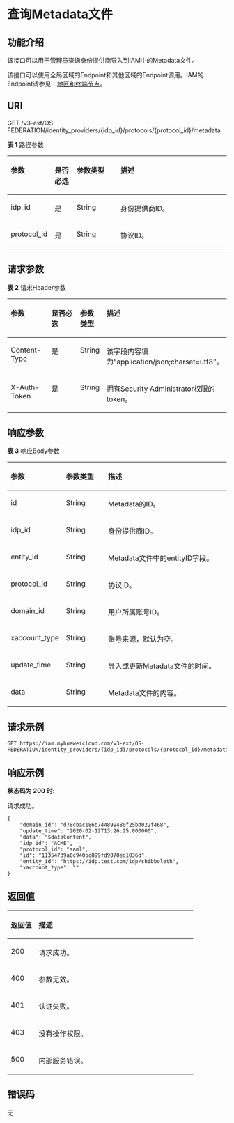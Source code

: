 # 查询Metadata文件<a name="iam_13_0502"></a>

## 功能介绍<a name="zh-cn_topic_0224276918_section745715165013"></a>

该接口可以用于[管理员](https://support.huaweicloud.com/usermanual-iam/iam_01_0001.html)查询身份提供商导入到IAM中的Metadata文件。

该接口可以使用全局区域的Endpoint和其他区域的Endpoint调用。IAM的Endpoint请参见：[地区和终端节点](https://developer.huaweicloud.com/endpoint?IAM)。

## URI<a name="zh-cn_topic_0224276918_section19463154503"></a>

GET /v3-ext/OS-FEDERATION/identity\_providers/\{idp\_id\}/protocols/\{protocol\_id\}/metadata

**表 1**  路径参数

<a name="zh-cn_topic_0224276918_table64720153502"></a>
<table><thead align="left"><tr id="zh-cn_topic_0224276918_row6473154503"><th class="cellrowborder" valign="top" width="20%" id="mcps1.2.5.1.1"><p id="zh-cn_topic_0224276918_p14471815125015"><a name="zh-cn_topic_0224276918_p14471815125015"></a><a name="zh-cn_topic_0224276918_p14471815125015"></a>参数</p>
</th>
<th class="cellrowborder" valign="top" width="10%" id="mcps1.2.5.1.2"><p id="zh-cn_topic_0224276918_p24881512501"><a name="zh-cn_topic_0224276918_p24881512501"></a><a name="zh-cn_topic_0224276918_p24881512501"></a>是否必选</p>
</th>
<th class="cellrowborder" valign="top" width="20%" id="mcps1.2.5.1.3"><p id="zh-cn_topic_0224276918_p174817150509"><a name="zh-cn_topic_0224276918_p174817150509"></a><a name="zh-cn_topic_0224276918_p174817150509"></a>参数类型</p>
</th>
<th class="cellrowborder" valign="top" width="50%" id="mcps1.2.5.1.4"><p id="zh-cn_topic_0224276918_p84881516507"><a name="zh-cn_topic_0224276918_p84881516507"></a><a name="zh-cn_topic_0224276918_p84881516507"></a>描述</p>
</th>
</tr>
</thead>
<tbody><tr id="zh-cn_topic_0224276918_row154714159501"><td class="cellrowborder" valign="top" width="20%" headers="mcps1.2.5.1.1 "><p id="zh-cn_topic_0224276918_p148111513509"><a name="zh-cn_topic_0224276918_p148111513509"></a><a name="zh-cn_topic_0224276918_p148111513509"></a>idp_id</p>
</td>
<td class="cellrowborder" valign="top" width="10%" headers="mcps1.2.5.1.2 "><p id="zh-cn_topic_0224276918_p1349215205012"><a name="zh-cn_topic_0224276918_p1349215205012"></a><a name="zh-cn_topic_0224276918_p1349215205012"></a>是</p>
</td>
<td class="cellrowborder" valign="top" width="20%" headers="mcps1.2.5.1.3 "><p id="zh-cn_topic_0224276918_p3492157507"><a name="zh-cn_topic_0224276918_p3492157507"></a><a name="zh-cn_topic_0224276918_p3492157507"></a>String</p>
</td>
<td class="cellrowborder" valign="top" width="50%" headers="mcps1.2.5.1.4 "><p id="zh-cn_topic_0224276918_p149191510503"><a name="zh-cn_topic_0224276918_p149191510503"></a><a name="zh-cn_topic_0224276918_p149191510503"></a>身份提供商ID。</p>
</td>
</tr>
<tr id="zh-cn_topic_0224276918_row17471415165019"><td class="cellrowborder" valign="top" width="20%" headers="mcps1.2.5.1.1 "><p id="zh-cn_topic_0224276918_p17507155502"><a name="zh-cn_topic_0224276918_p17507155502"></a><a name="zh-cn_topic_0224276918_p17507155502"></a>protocol_id</p>
</td>
<td class="cellrowborder" valign="top" width="10%" headers="mcps1.2.5.1.2 "><p id="zh-cn_topic_0224276918_p1350201545010"><a name="zh-cn_topic_0224276918_p1350201545010"></a><a name="zh-cn_topic_0224276918_p1350201545010"></a>是</p>
</td>
<td class="cellrowborder" valign="top" width="20%" headers="mcps1.2.5.1.3 "><p id="zh-cn_topic_0224276918_p1550815185011"><a name="zh-cn_topic_0224276918_p1550815185011"></a><a name="zh-cn_topic_0224276918_p1550815185011"></a>String</p>
</td>
<td class="cellrowborder" valign="top" width="50%" headers="mcps1.2.5.1.4 "><p id="zh-cn_topic_0224276918_p3512015195010"><a name="zh-cn_topic_0224276918_p3512015195010"></a><a name="zh-cn_topic_0224276918_p3512015195010"></a>协议ID。</p>
</td>
</tr>
</tbody>
</table>

## 请求参数<a name="zh-cn_topic_0224276918_section10511315195020"></a>

**表 2**  请求Header参数

<a name="zh-cn_topic_0224276918_HeaderParameter"></a>
<table><thead align="left"><tr id="zh-cn_topic_0224276918_row7512156509"><th class="cellrowborder" valign="top" width="20%" id="mcps1.2.5.1.1"><p id="zh-cn_topic_0224276918_p2052101520508"><a name="zh-cn_topic_0224276918_p2052101520508"></a><a name="zh-cn_topic_0224276918_p2052101520508"></a>参数</p>
</th>
<th class="cellrowborder" valign="top" width="20%" id="mcps1.2.5.1.2"><p id="zh-cn_topic_0224276918_p11521315115010"><a name="zh-cn_topic_0224276918_p11521315115010"></a><a name="zh-cn_topic_0224276918_p11521315115010"></a>是否必选</p>
</th>
<th class="cellrowborder" valign="top" width="10%" id="mcps1.2.5.1.3"><p id="zh-cn_topic_0224276918_p953315195016"><a name="zh-cn_topic_0224276918_p953315195016"></a><a name="zh-cn_topic_0224276918_p953315195016"></a>参数类型</p>
</th>
<th class="cellrowborder" valign="top" width="50%" id="mcps1.2.5.1.4"><p id="zh-cn_topic_0224276918_p1053415155015"><a name="zh-cn_topic_0224276918_p1053415155015"></a><a name="zh-cn_topic_0224276918_p1053415155015"></a>描述</p>
</th>
</tr>
</thead>
<tbody><tr id="zh-cn_topic_0224276918_row151915155014"><td class="cellrowborder" valign="top" width="20%" headers="mcps1.2.5.1.1 "><p id="zh-cn_topic_0224276918_p15536153507"><a name="zh-cn_topic_0224276918_p15536153507"></a><a name="zh-cn_topic_0224276918_p15536153507"></a>Content-Type</p>
</td>
<td class="cellrowborder" valign="top" width="20%" headers="mcps1.2.5.1.2 "><p id="zh-cn_topic_0224276918_p4539156507"><a name="zh-cn_topic_0224276918_p4539156507"></a><a name="zh-cn_topic_0224276918_p4539156507"></a>是</p>
</td>
<td class="cellrowborder" valign="top" width="10%" headers="mcps1.2.5.1.3 "><p id="zh-cn_topic_0224276918_p35451519507"><a name="zh-cn_topic_0224276918_p35451519507"></a><a name="zh-cn_topic_0224276918_p35451519507"></a>String</p>
</td>
<td class="cellrowborder" valign="top" width="50%" headers="mcps1.2.5.1.4 "><p id="zh-cn_topic_0224276918_p154161519506"><a name="zh-cn_topic_0224276918_p154161519506"></a><a name="zh-cn_topic_0224276918_p154161519506"></a>该字段内容填为“application/json;charset=utf8”。</p>
</td>
</tr>
<tr id="zh-cn_topic_0224276918_row351111515508"><td class="cellrowborder" valign="top" width="20%" headers="mcps1.2.5.1.1 "><p id="zh-cn_topic_0224276918_p154161514501"><a name="zh-cn_topic_0224276918_p154161514501"></a><a name="zh-cn_topic_0224276918_p154161514501"></a>X-Auth-Token</p>
</td>
<td class="cellrowborder" valign="top" width="20%" headers="mcps1.2.5.1.2 "><p id="zh-cn_topic_0224276918_p9543158502"><a name="zh-cn_topic_0224276918_p9543158502"></a><a name="zh-cn_topic_0224276918_p9543158502"></a>是</p>
</td>
<td class="cellrowborder" valign="top" width="10%" headers="mcps1.2.5.1.3 "><p id="zh-cn_topic_0224276918_p1254315125013"><a name="zh-cn_topic_0224276918_p1254315125013"></a><a name="zh-cn_topic_0224276918_p1254315125013"></a>String</p>
</td>
<td class="cellrowborder" valign="top" width="50%" headers="mcps1.2.5.1.4 "><p id="zh-cn_topic_0224276918_p1554515135013"><a name="zh-cn_topic_0224276918_p1554515135013"></a><a name="zh-cn_topic_0224276918_p1554515135013"></a>拥有Security Administrator权限的token。</p>
</td>
</tr>
</tbody>
</table>

## 响应参数<a name="zh-cn_topic_0224276918_section75510157503"></a>

**表 3**  响应Body参数

<a name="zh-cn_topic_0224276918_responseParameter"></a>
<table><thead align="left"><tr id="zh-cn_topic_0224276918_row7551215145020"><th class="cellrowborder" valign="top" width="20%" id="mcps1.2.4.1.1"><p id="zh-cn_topic_0224276918_p356141565017"><a name="zh-cn_topic_0224276918_p356141565017"></a><a name="zh-cn_topic_0224276918_p356141565017"></a>参数</p>
</th>
<th class="cellrowborder" valign="top" width="20%" id="mcps1.2.4.1.2"><p id="zh-cn_topic_0224276918_p1057121545012"><a name="zh-cn_topic_0224276918_p1057121545012"></a><a name="zh-cn_topic_0224276918_p1057121545012"></a>参数类型</p>
</th>
<th class="cellrowborder" valign="top" width="60%" id="mcps1.2.4.1.3"><p id="zh-cn_topic_0224276918_p657715105015"><a name="zh-cn_topic_0224276918_p657715105015"></a><a name="zh-cn_topic_0224276918_p657715105015"></a>描述</p>
</th>
</tr>
</thead>
<tbody><tr id="zh-cn_topic_0224276918_row145511516509"><td class="cellrowborder" valign="top" width="20%" headers="mcps1.2.4.1.1 "><p id="zh-cn_topic_0224276918_p115713157503"><a name="zh-cn_topic_0224276918_p115713157503"></a><a name="zh-cn_topic_0224276918_p115713157503"></a>id</p>
</td>
<td class="cellrowborder" valign="top" width="20%" headers="mcps1.2.4.1.2 "><p id="zh-cn_topic_0224276918_p1157171514505"><a name="zh-cn_topic_0224276918_p1157171514505"></a><a name="zh-cn_topic_0224276918_p1157171514505"></a>String</p>
</td>
<td class="cellrowborder" valign="top" width="60%" headers="mcps1.2.4.1.3 "><p id="zh-cn_topic_0224276918_p258111519509"><a name="zh-cn_topic_0224276918_p258111519509"></a><a name="zh-cn_topic_0224276918_p258111519509"></a>Metadata的ID。</p>
</td>
</tr>
<tr id="zh-cn_topic_0224276918_row5561015195019"><td class="cellrowborder" valign="top" width="20%" headers="mcps1.2.4.1.1 "><p id="zh-cn_topic_0224276918_p1058815145012"><a name="zh-cn_topic_0224276918_p1058815145012"></a><a name="zh-cn_topic_0224276918_p1058815145012"></a>idp_id</p>
</td>
<td class="cellrowborder" valign="top" width="20%" headers="mcps1.2.4.1.2 "><p id="zh-cn_topic_0224276918_p185831514505"><a name="zh-cn_topic_0224276918_p185831514505"></a><a name="zh-cn_topic_0224276918_p185831514505"></a>String</p>
</td>
<td class="cellrowborder" valign="top" width="60%" headers="mcps1.2.4.1.3 "><p id="zh-cn_topic_0224276918_p0584155507"><a name="zh-cn_topic_0224276918_p0584155507"></a><a name="zh-cn_topic_0224276918_p0584155507"></a>身份提供商ID。</p>
</td>
</tr>
<tr id="zh-cn_topic_0224276918_row956415155019"><td class="cellrowborder" valign="top" width="20%" headers="mcps1.2.4.1.1 "><p id="zh-cn_topic_0224276918_p858161545014"><a name="zh-cn_topic_0224276918_p858161545014"></a><a name="zh-cn_topic_0224276918_p858161545014"></a>entity_id</p>
</td>
<td class="cellrowborder" valign="top" width="20%" headers="mcps1.2.4.1.2 "><p id="zh-cn_topic_0224276918_p175981595017"><a name="zh-cn_topic_0224276918_p175981595017"></a><a name="zh-cn_topic_0224276918_p175981595017"></a>String</p>
</td>
<td class="cellrowborder" valign="top" width="60%" headers="mcps1.2.4.1.3 "><p id="zh-cn_topic_0224276918_p1159141555013"><a name="zh-cn_topic_0224276918_p1159141555013"></a><a name="zh-cn_topic_0224276918_p1159141555013"></a>Metadata文件中的entityID字段。</p>
</td>
</tr>
<tr id="zh-cn_topic_0224276918_row1656191535019"><td class="cellrowborder" valign="top" width="20%" headers="mcps1.2.4.1.1 "><p id="zh-cn_topic_0224276918_p155921525017"><a name="zh-cn_topic_0224276918_p155921525017"></a><a name="zh-cn_topic_0224276918_p155921525017"></a>protocol_id</p>
</td>
<td class="cellrowborder" valign="top" width="20%" headers="mcps1.2.4.1.2 "><p id="zh-cn_topic_0224276918_p35915158509"><a name="zh-cn_topic_0224276918_p35915158509"></a><a name="zh-cn_topic_0224276918_p35915158509"></a>String</p>
</td>
<td class="cellrowborder" valign="top" width="60%" headers="mcps1.2.4.1.3 "><p id="zh-cn_topic_0224276918_p8591915175017"><a name="zh-cn_topic_0224276918_p8591915175017"></a><a name="zh-cn_topic_0224276918_p8591915175017"></a>协议ID。</p>
</td>
</tr>
<tr id="zh-cn_topic_0224276918_row056111511503"><td class="cellrowborder" valign="top" width="20%" headers="mcps1.2.4.1.1 "><p id="zh-cn_topic_0224276918_p13601515165016"><a name="zh-cn_topic_0224276918_p13601515165016"></a><a name="zh-cn_topic_0224276918_p13601515165016"></a>domain_id</p>
</td>
<td class="cellrowborder" valign="top" width="20%" headers="mcps1.2.4.1.2 "><p id="zh-cn_topic_0224276918_p46011518502"><a name="zh-cn_topic_0224276918_p46011518502"></a><a name="zh-cn_topic_0224276918_p46011518502"></a>String</p>
</td>
<td class="cellrowborder" valign="top" width="60%" headers="mcps1.2.4.1.3 "><p id="zh-cn_topic_0224276918_p460121585015"><a name="zh-cn_topic_0224276918_p460121585015"></a><a name="zh-cn_topic_0224276918_p460121585015"></a>用户所属账号ID。</p>
</td>
</tr>
<tr id="zh-cn_topic_0224276918_row1056015145018"><td class="cellrowborder" valign="top" width="20%" headers="mcps1.2.4.1.1 "><p id="zh-cn_topic_0224276918_p12609151505"><a name="zh-cn_topic_0224276918_p12609151505"></a><a name="zh-cn_topic_0224276918_p12609151505"></a>xaccount_type</p>
</td>
<td class="cellrowborder" valign="top" width="20%" headers="mcps1.2.4.1.2 "><p id="zh-cn_topic_0224276918_p360191515501"><a name="zh-cn_topic_0224276918_p360191515501"></a><a name="zh-cn_topic_0224276918_p360191515501"></a>String</p>
</td>
<td class="cellrowborder" valign="top" width="60%" headers="mcps1.2.4.1.3 "><p id="zh-cn_topic_0224276918_p1061181525012"><a name="zh-cn_topic_0224276918_p1061181525012"></a><a name="zh-cn_topic_0224276918_p1061181525012"></a>账号来源，默认为空。</p>
</td>
</tr>
<tr id="zh-cn_topic_0224276918_row16560151502"><td class="cellrowborder" valign="top" width="20%" headers="mcps1.2.4.1.1 "><p id="zh-cn_topic_0224276918_p86181555011"><a name="zh-cn_topic_0224276918_p86181555011"></a><a name="zh-cn_topic_0224276918_p86181555011"></a>update_time</p>
</td>
<td class="cellrowborder" valign="top" width="20%" headers="mcps1.2.4.1.2 "><p id="zh-cn_topic_0224276918_p1361915145011"><a name="zh-cn_topic_0224276918_p1361915145011"></a><a name="zh-cn_topic_0224276918_p1361915145011"></a>String</p>
</td>
<td class="cellrowborder" valign="top" width="60%" headers="mcps1.2.4.1.3 "><p id="zh-cn_topic_0224276918_p176131535016"><a name="zh-cn_topic_0224276918_p176131535016"></a><a name="zh-cn_topic_0224276918_p176131535016"></a>导入或更新Metadata文件的时间。</p>
</td>
</tr>
<tr id="zh-cn_topic_0224276918_row256201575019"><td class="cellrowborder" valign="top" width="20%" headers="mcps1.2.4.1.1 "><p id="zh-cn_topic_0224276918_p4611515135010"><a name="zh-cn_topic_0224276918_p4611515135010"></a><a name="zh-cn_topic_0224276918_p4611515135010"></a>data</p>
</td>
<td class="cellrowborder" valign="top" width="20%" headers="mcps1.2.4.1.2 "><p id="zh-cn_topic_0224276918_p1362171514507"><a name="zh-cn_topic_0224276918_p1362171514507"></a><a name="zh-cn_topic_0224276918_p1362171514507"></a>String</p>
</td>
<td class="cellrowborder" valign="top" width="60%" headers="mcps1.2.4.1.3 "><p id="zh-cn_topic_0224276918_p18621715115018"><a name="zh-cn_topic_0224276918_p18621715115018"></a><a name="zh-cn_topic_0224276918_p18621715115018"></a>Metadata文件的内容。</p>
</td>
</tr>
</tbody>
</table>

## 请求示例<a name="zh-cn_topic_0224276918_section962201517505"></a>

```
GET https://iam.myhuaweicloud.com/v3-ext/OS-FEDERATION/identity_providers/{idp_id}/protocols/{protocol_id}/metadata
```

## 响应示例<a name="zh-cn_topic_0224276918_section15632153509"></a>

**状态码为 200 时:**

请求成功。

```
{
    "domain_id": "d78cbac186b744899480f25bd022f468",
    "update_time": "2020-02-12T13:26:25.000000",
    "data": "$dataContent",
    "idp_id": "ACME",
    "protocol_id": "saml",
    "id": "11354739a6c940bc899fd9070ed1036d",
    "entity_id": "https://idp.test.com/idp/shibboleth",
    "xaccount_type": ""
}
```

## 返回值<a name="zh-cn_topic_0224276918_section966111575013"></a>

<a name="zh-cn_topic_0224276918_table4327"></a>
<table><thead align="left"><tr id="zh-cn_topic_0224276918_row106651545014"><th class="cellrowborder" valign="top" width="15%" id="mcps1.1.3.1.1"><p id="zh-cn_topic_0224276918_p1367171565013"><a name="zh-cn_topic_0224276918_p1367171565013"></a><a name="zh-cn_topic_0224276918_p1367171565013"></a>返回值</p>
</th>
<th class="cellrowborder" valign="top" width="85%" id="mcps1.1.3.1.2"><p id="zh-cn_topic_0224276918_p1967215195018"><a name="zh-cn_topic_0224276918_p1967215195018"></a><a name="zh-cn_topic_0224276918_p1967215195018"></a>描述</p>
</th>
</tr>
</thead>
<tbody><tr id="zh-cn_topic_0224276918_row1866121517504"><td class="cellrowborder" valign="top" width="15%" headers="mcps1.1.3.1.1 "><p id="zh-cn_topic_0224276918_p106781510502"><a name="zh-cn_topic_0224276918_p106781510502"></a><a name="zh-cn_topic_0224276918_p106781510502"></a>200</p>
</td>
<td class="cellrowborder" valign="top" width="85%" headers="mcps1.1.3.1.2 "><p id="zh-cn_topic_0224276918_p56761518504"><a name="zh-cn_topic_0224276918_p56761518504"></a><a name="zh-cn_topic_0224276918_p56761518504"></a>请求成功。</p>
</td>
</tr>
<tr id="zh-cn_topic_0224276918_row8661615195016"><td class="cellrowborder" valign="top" width="15%" headers="mcps1.1.3.1.1 "><p id="zh-cn_topic_0224276918_p16861545016"><a name="zh-cn_topic_0224276918_p16861545016"></a><a name="zh-cn_topic_0224276918_p16861545016"></a>400</p>
</td>
<td class="cellrowborder" valign="top" width="85%" headers="mcps1.1.3.1.2 "><p id="zh-cn_topic_0224276918_p1868215135017"><a name="zh-cn_topic_0224276918_p1868215135017"></a><a name="zh-cn_topic_0224276918_p1868215135017"></a>参数无效。</p>
</td>
</tr>
<tr id="zh-cn_topic_0224276918_row196611545015"><td class="cellrowborder" valign="top" width="15%" headers="mcps1.1.3.1.1 "><p id="zh-cn_topic_0224276918_p96851515020"><a name="zh-cn_topic_0224276918_p96851515020"></a><a name="zh-cn_topic_0224276918_p96851515020"></a>401</p>
</td>
<td class="cellrowborder" valign="top" width="85%" headers="mcps1.1.3.1.2 "><p id="zh-cn_topic_0224276918_p18684153501"><a name="zh-cn_topic_0224276918_p18684153501"></a><a name="zh-cn_topic_0224276918_p18684153501"></a>认证失败。</p>
</td>
</tr>
<tr id="zh-cn_topic_0224276918_row16641525018"><td class="cellrowborder" valign="top" width="15%" headers="mcps1.1.3.1.1 "><p id="zh-cn_topic_0224276918_p16819153507"><a name="zh-cn_topic_0224276918_p16819153507"></a><a name="zh-cn_topic_0224276918_p16819153507"></a>403</p>
</td>
<td class="cellrowborder" valign="top" width="85%" headers="mcps1.1.3.1.2 "><p id="zh-cn_topic_0224276918_p76921512508"><a name="zh-cn_topic_0224276918_p76921512508"></a><a name="zh-cn_topic_0224276918_p76921512508"></a>没有操作权限。</p>
</td>
</tr>
<tr id="zh-cn_topic_0224276918_row106617152504"><td class="cellrowborder" valign="top" width="15%" headers="mcps1.1.3.1.1 "><p id="zh-cn_topic_0224276918_p186915156508"><a name="zh-cn_topic_0224276918_p186915156508"></a><a name="zh-cn_topic_0224276918_p186915156508"></a>500</p>
</td>
<td class="cellrowborder" valign="top" width="85%" headers="mcps1.1.3.1.2 "><p id="zh-cn_topic_0224276918_p13691515135019"><a name="zh-cn_topic_0224276918_p13691515135019"></a><a name="zh-cn_topic_0224276918_p13691515135019"></a>内部服务错误。</p>
</td>
</tr>
</tbody>
</table>

## 错误码<a name="zh-cn_topic_0224276918_section1569111565011"></a>

无


